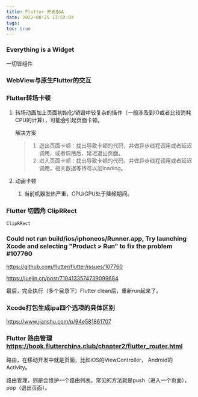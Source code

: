 ```yaml
---
title: Flutter 开发Q&A
date: 2022-08-25 13:52:03
tags:
toc: true
---
```


### Everything is a Widget 

一切皆组件



### WebView与原生Flutter的交互



### Flutter转场卡顿

1. 转场动画加上页面初始化/销毁中较复杂的操作（一般涉及到IO或者比较消耗CPU的计算），可能会引起页面卡顿。

   解决方案

   > 1. 退出页面卡顿：找出导致卡顿的代码，并做异步线程调用或者延迟调用，或者调用后，延迟退出页面。
   > 2. 进入页面卡顿：找出导致卡顿的代码，并做异步线程调用或者延迟调用，相关数据等待可以加loading。

2. 动画卡顿
   1. 当前机器发热严重，CPU/GPU处于降频期间。



### Flutter 切圆角 ClipRRect

```
ClipRRect
```



### Could not run build/ios/iphoneos/Runner.app, Try launching Xcode and selecting "Product > Run" to fix the problem #107760

https://github.com/flutter/flutter/issues/107760

https://juejin.cn/post/7104133574739099684

最后，完全执行（多个目录下）Flutter clean后，重新run起来了。



### Xcode打包生成ipa四个选项的具体区别

https://www.jianshu.com/p/94e581861707



### Flutter 路由管理 https://book.flutterchina.club/chapter2/flutter_router.html 

路由，在移动开发中就是页面，比如iOS的ViewController， Android的Activity。

路由管理，则是会维护一个路由列表。常见的方法就是push（进入一个页面），pop（退出页面）。
